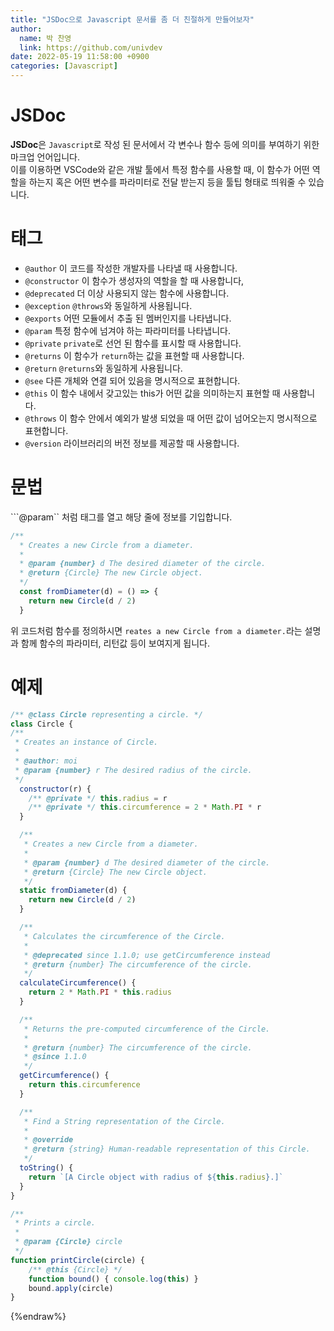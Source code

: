 ```yaml
---
title: "JSDoc으로 Javascript 문서를 좀 더 친절하게 만들어보자"
author:
  name: 박 찬영
  link: https://github.com/univdev
date: 2022-05-19 11:58:00 +0900
categories: [Javascript]
---
```

# JSDoc
**JSDoc**은 ```Javascript```로 작성 된 문서에서 각 변수나 함수 등에 의미를 부여하기 위한 마크업 언어입니다.  
이를 이용하면 VSCode와 같은 개발 툴에서 특정 함수를 사용할 때, 이 함수가 어떤 역할을 하는지 혹은 어떤 변수를 파라미터로 전달 받는지 등을 툴팁 형태로 띄워줄 수 있습니다.
# 태그
- ```@author``` 이 코드를 작성한 개발자를 나타낼 때 사용합니다.
- ```@constructor```	이 함수가 생성자의 역할을 할 때 사용합니다,
- ```@deprecated```	더 이상 사용되지 않는 함수에 사용합니다.
- ```@exception```	```@throws```와 동일하게 사용됩니다.
- ```@exports``` 어떤 모듈에서 추출 된 멤버인지를 나타냅니다.
- ```@param```	특정 함수에 넘겨야 하는 파라미터를 나타냅니다.
- ```@private```	```private```로 선언 된 함수를 표시할 때 사용합니다.
- ```@returns```	이 함수가 ```return```하는 값을 표현할 때 사용합니다.
- ```@return```	```@returns```와 동일하게 사용됩니다.
- ```@see``` 다른 개체와 연결 되어 있음을 명시적으로 표현합니다.
- ```@this```	이 함수 내에서 갖고있는 this가 어떤 값을 의미하는지 표현할 때 사용합니다.
- ```@throws```	이 함수 안에서 예외가 발생 되었을 때 어떤 값이 넘어오는지 명시적으로 표현합니다.
- ```@version``` 라이브러리의 버전 정보를 제공할 때 사용합니다.
# 문법
```@param`` 처럼 태그를 열고 해당 줄에 정보를 기입합니다.  
```javascript
/**
  * Creates a new Circle from a diameter.
  *
  * @param {number} d The desired diameter of the circle.
  * @return {Circle} The new Circle object.
  */
  const fromDiameter(d) = () => {
    return new Circle(d / 2)
  }
```
위 코드처럼 함수를 정의하시면 ```reates a new Circle from a diameter.```라는 설명과 함께 함수의 파라미터, 리턴값 등이 보여지게 됩니다.
# 예제
```javascript
/** @class Circle representing a circle. */
class Circle {
/**
 * Creates an instance of Circle.
 *
 * @author: moi
 * @param {number} r The desired radius of the circle.
 */
  constructor(r) {
    /** @private */ this.radius = r
    /** @private */ this.circumference = 2 * Math.PI * r
  }

  /**
   * Creates a new Circle from a diameter.
   *
   * @param {number} d The desired diameter of the circle.
   * @return {Circle} The new Circle object.
   */
  static fromDiameter(d) {
    return new Circle(d / 2)
  }

  /**
   * Calculates the circumference of the Circle.
   *
   * @deprecated since 1.1.0; use getCircumference instead
   * @return {number} The circumference of the circle.
   */
  calculateCircumference() {
    return 2 * Math.PI * this.radius
  }

  /**
   * Returns the pre-computed circumference of the Circle.
   *
   * @return {number} The circumference of the circle.
   * @since 1.1.0
   */
  getCircumference() {
    return this.circumference
  }

  /**
   * Find a String representation of the Circle.
   *
   * @override
   * @return {string} Human-readable representation of this Circle.
   */
  toString() {
    return `[A Circle object with radius of ${this.radius}.]`
  }
}

/**
 * Prints a circle.
 *
 * @param {Circle} circle
 */
function printCircle(circle) {
    /** @this {Circle} */
    function bound() { console.log(this) }
    bound.apply(circle)
}
```
{%endraw%}